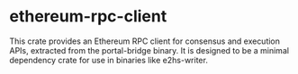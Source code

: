 # ethereum-rpc-client

This crate provides an Ethereum RPC client for consensus and execution APIs, extracted from the portal-bridge binary. It is designed to be a minimal dependency crate for use in binaries like e2hs-writer.
